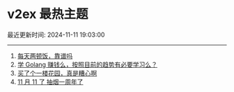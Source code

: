 # v2ex 最热主题

最近更新时间: 2024-11-11 19:03:00

--- 
1. [每天两顿饭，靠谱吗](https://www.v2ex.com/t/1088343) 
2. [学 Golang 赚钱么，按照目前的趋势有必要学习么？](https://www.v2ex.com/t/1088370) 
3. [买了个一楼花园，真是糟心啊](https://www.v2ex.com/t/1088412) 
4. [11 月 11 了 抽烟一周年了](https://www.v2ex.com/t/1088416) 
